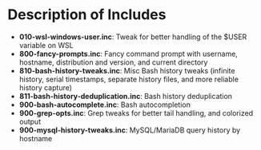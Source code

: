 # Description of Includes
 * **010-wsl-windows-user.inc**: Tweak for better handling of the $USER variable on WSL
 * **800-fancy-prompts.inc**: Fancy command prompt with username, hostname, distribution and version, and current directory
 * **810-bash-history-tweaks.inc**: Misc Bash history tweaks (infinite history, serial timestamps, separate history files, and more reliable history capture)
 * **811-bash-history-deduplication.inc**: Bash history deduplication
 * **900-bash-autocomplete.inc**: Bash autocompletion
 * **900-grep-opts.inc**: Grep tweaks for better tail handling, and colorized output
 * **900-mysql-history-tweaks.inc**: MySQL/MariaDB query history by hostname
